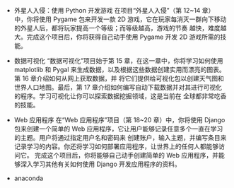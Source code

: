 * 外星人入侵：使用 Python 开发游戏
在项目“外星人入侵”（第 12~14 章）中，你将使用 Pygame 包来开发一款 2D 游戏，它在玩家每消灭一群向下移动的外星人后，都将玩家提高一个等级；而等级越高，游戏的节奏
越快，难度越大。完成这个项目后，你将获得自己动手使用 Pygame 开发 2D 游戏所需的技能。

* 数据可视化
“数据可视化”项目始于第 15 章，在这一章中，你将学习如何使用 matplotlib 和 Pygal 来生成数据，以及根据这些数据创建实用而漂亮的图表。第 16 章介绍如何从网上获取数据，并
将它们提供给可视化包以创建天气图和世界人口地图。最后，第 17 章介绍如何编写自动下载数据并对其进行可视化的程序。学习可视化让你可以探索数据挖掘领域，这是当前在
全球都非常吃香的技能。

* Web 应用程序
在“Web 应用程序”项目（第 18~20 章）中，你将使用 Django 包来创建一个简单的 Web 应用程序，它让用户能够记录任意多个一直在学习的主题。用户将通过指定用户名和密码来
创建账户，输入主题，并编写条目来记录学习的内容。你还将学习如何部署应用程序，让世界上的任何人都能够访问它。
完成这个项目后，你将能够自己动手创建简单的 Web 应用程序，并能够深入学习其他有关如何使用 Django 开发应用程序的资料。

* anaconda